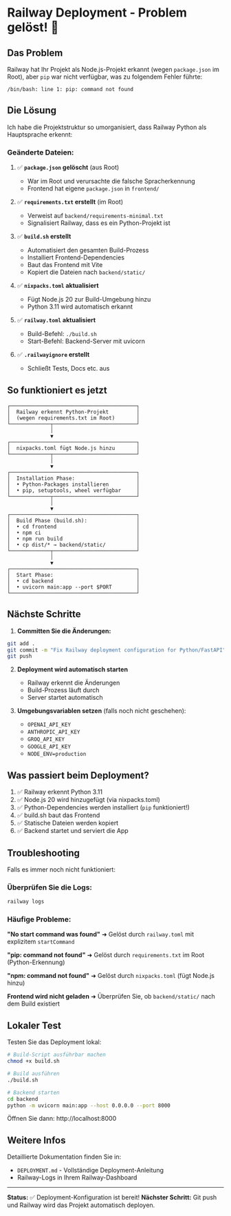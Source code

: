# Railway Deployment - Problem gelöst! 🚀

## Das Problem
Railway hat Ihr Projekt als Node.js-Projekt erkannt (wegen `package.json` im Root), aber `pip` war nicht verfügbar, was zu folgendem Fehler führte:
```
/bin/bash: line 1: pip: command not found
```

## Die Lösung
Ich habe die Projektstruktur so umorganisiert, dass Railway Python als Hauptsprache erkennt:

### Geänderte Dateien:

1. ✅ **`package.json` gelöscht** (aus Root)
   - War im Root und verursachte die falsche Spracherkennung
   - Frontend hat eigene `package.json` in `frontend/`

2. ✅ **`requirements.txt` erstellt** (im Root)
   - Verweist auf `backend/requirements-minimal.txt`
   - Signalisiert Railway, dass es ein Python-Projekt ist

3. ✅ **`build.sh` erstellt**
   - Automatisiert den gesamten Build-Prozess
   - Installiert Frontend-Dependencies
   - Baut das Frontend mit Vite
   - Kopiert die Dateien nach `backend/static/`

4. ✅ **`nixpacks.toml` aktualisiert**
   - Fügt Node.js 20 zur Build-Umgebung hinzu
   - Python 3.11 wird automatisch erkannt

5. ✅ **`railway.toml` aktualisiert**
   - Build-Befehl: `./build.sh`
   - Start-Befehl: Backend-Server mit uvicorn

6. ✅ **`.railwayignore` erstellt**
   - Schließt Tests, Docs etc. aus

## So funktioniert es jetzt

```
┌─────────────────────────────────────────┐
│  Railway erkennt Python-Projekt         │
│  (wegen requirements.txt im Root)       │
└─────────────┬───────────────────────────┘
              │
              ▼
┌─────────────────────────────────────────┐
│  nixpacks.toml fügt Node.js hinzu       │
└─────────────┬───────────────────────────┘
              │
              ▼
┌─────────────────────────────────────────┐
│  Installation Phase:                    │
│  • Python-Packages installieren         │
│  • pip, setuptools, wheel verfügbar     │
└─────────────┬───────────────────────────┘
              │
              ▼
┌─────────────────────────────────────────┐
│  Build Phase (build.sh):                │
│  • cd frontend                          │
│  • npm ci                               │
│  • npm run build                        │
│  • cp dist/* → backend/static/          │
└─────────────┬───────────────────────────┘
              │
              ▼
┌─────────────────────────────────────────┐
│  Start Phase:                           │
│  • cd backend                           │
│  • uvicorn main:app --port $PORT        │
└─────────────────────────────────────────┘
```

## Nächste Schritte

1. **Committen Sie die Änderungen:**
```bash
git add .
git commit -m "Fix Railway deployment configuration for Python/FastAPI"
git push
```

2. **Deployment wird automatisch starten**
   - Railway erkennt die Änderungen
   - Build-Prozess läuft durch
   - Server startet automatisch

3. **Umgebungsvariablen setzen** (falls noch nicht geschehen):
   - `OPENAI_API_KEY`
   - `ANTHROPIC_API_KEY`
   - `GROQ_API_KEY`
   - `GOOGLE_API_KEY`
   - `NODE_ENV=production`

## Was passiert beim Deployment?

1. ✅ Railway erkennt Python 3.11
2. ✅ Node.js 20 wird hinzugefügt (via nixpacks.toml)
3. ✅ Python-Dependencies werden installiert (`pip` funktioniert!)
4. ✅ build.sh baut das Frontend
5. ✅ Statische Dateien werden kopiert
6. ✅ Backend startet und serviert die App

## Troubleshooting

Falls es immer noch nicht funktioniert:

### Überprüfen Sie die Logs:
```bash
railway logs
```

### Häufige Probleme:

**"No start command was found"**
➜ Gelöst durch `railway.toml` mit explizitem `startCommand`

**"pip: command not found"**
➜ Gelöst durch `requirements.txt` im Root (Python-Erkennung)

**"npm: command not found"**
➜ Gelöst durch `nixpacks.toml` (fügt Node.js hinzu)

**Frontend wird nicht geladen**
➜ Überprüfen Sie, ob `backend/static/` nach dem Build existiert

## Lokaler Test

Testen Sie das Deployment lokal:

```bash
# Build-Script ausführbar machen
chmod +x build.sh

# Build ausführen
./build.sh

# Backend starten
cd backend
python -m uvicorn main:app --host 0.0.0.0 --port 8000
```

Öffnen Sie dann: http://localhost:8000

## Weitere Infos

Detaillierte Dokumentation finden Sie in:
- `DEPLOYMENT.md` - Vollständige Deployment-Anleitung
- Railway-Logs in Ihrem Railway-Dashboard

---

**Status:** ✅ Deployment-Konfiguration ist bereit!
**Nächster Schritt:** Git push und Railway wird das Projekt automatisch deployen.

